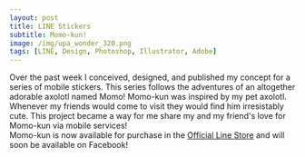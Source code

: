```yaml
---
layout: post
title: LINE Stickers
subtitle: Momo-kun!
image: /img/upa_wonder_320.png
tags: [LINE, Design, Photoshop, Illustrator, Adobe]
---
```

Over the past week I conceived, designed, and published my concept for a series of mobile stickers. This series follows the adventures of an altogether adorable axolotl named Momo! Momo-kun was inspired by my pet axolotl. Whenever my friends would come to visit they would find him irresistably cute. This project became a way for me share my and my friend's love for Momo-kun via mobile services!  
Momo-kun is now available for purchase in the [Official Line Store](https://store.line.me/stickershop/product/5175060/en) and will soon be available on Facebook!
